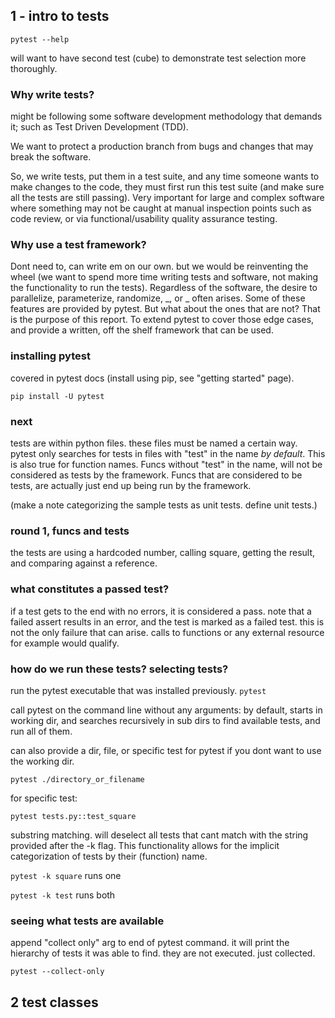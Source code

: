 ## 1 - intro to tests

```pytest --help```

will want to have second test (cube) to demonstrate test selection more thoroughly.

### Why write tests?

might be following some software development methodology that demands it; such as Test Driven Development (TDD).

We want to protect a production branch from bugs and changes that may break the software.

So, we write tests, put them in a test suite, and any time someone wants to make changes to the code, they must first run this test suite (and make sure all the tests are still passing). Very important for large and complex software where something may not be caught at manual inspection points such as code review, or via functional/usability quality assurance testing.

### Why use a test framework?

Dont need to, can write em on our own. but we would be reinventing the wheel (we want to spend more time writing tests and software, not making the functionality to run the tests). Regardless of the software, the desire to parallelize, parameterize, randomize, _, or _ often arises. Some of these features are provided by pytest. But what about the ones that are not? That is the purpose of this report. To extend pytest to cover those edge cases, and provide a written, off the shelf framework that can be used.

### installing pytest

covered in pytest docs (install using pip, see "getting started" page).

```pip install -U pytest```

### next

tests are within python files. these files must be named a certain way. pytest only searches for tests in files with "test" in the name *by default*. This is also true for function names. Funcs without "test" in the name, will not be considered as tests by the framework. Funcs that are considered to be tests, are actually just end up being run by the framework.

(make a note categorizing the sample tests as unit tests. define unit tests.)

### round 1, funcs and tests

the tests are using a hardcoded number, calling square, getting the result, and comparing against a reference.

### what constitutes a passed test?

if a test gets to the end with no errors, it is considered a pass. note that a failed assert results in an error, and the test is marked as a failed test. this is not the only failure that can arise. calls to functions or any external resource for example would qualify. 

### how do we run these tests? selecting tests?

run the pytest executable that was installed previously.
```pytest```

call pytest on the command line without any arguments: by default, starts in working dir, and searches recursively in sub dirs to find available tests, and run all of them.

can also provide a dir, file, or specific test for pytest if you dont want to use the working dir.

```pytest ./directory_or_filename```

for specific test:

```pytest tests.py::test_square```

substring matching. will deselect all tests that cant match with the string provided after the -k flag. This functionality allows for the implicit categorization of tests by their (function) name.

```pytest -k square``` runs one

```pytest -k test``` runs both

### seeing what tests are available

append "collect only" arg to end of pytest command. it will print the hierarchy of tests it was able to find. they are not executed. just collected.

```pytest --collect-only```

## 2 test classes